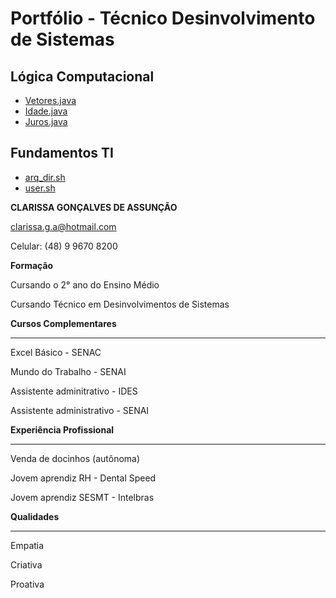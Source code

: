 

# Portfólio - Técnico Desinvolvimento de Sistemas 

## Lógica Computacional
* [Vetores.java](LogiaComputacional/vetores.java.sh)
* [Idade.java](LogiaComputacional/idade.java)
* [Juros.java](LogiaComputacional/juros.java) 

## Fundamentos TI
* [arq_dir.sh](Fundamentos_TI/arq_dir.sh)
* [user.sh](Fundamentos_TI/lista_users.sh.txt)

<b>CLARISSA GONÇALVES DE ASSUNÇÃO</b>

clarissa.g.a@hotmail.com 
  
  
Celular: (48) 9 9670 8200


<b>Formação</b>


Cursando o 2° ano do Ensino Médio


Cursando Técnico em Desinvolvimentos de Sistemas 


<b>Cursos Complementares</b>

_____________________________________________________________________________________________________________________________

Excel Básico - SENAC

Mundo do Trabalho - SENAI

Assistente adminitrativo - IDES

Assistente administrativo - SENAI


<b>Experiência Profissional</b>

_____________________________________________________________________________________________________________________________


Venda de docinhos (autônoma)

Jovem aprendiz RH - Dental Speed

Jovem aprendiz SESMT - Intelbras 


<b>Qualidades</b>

_____________________________________________________________________________________________________________________________



Empatia 


Criativa



 
Proativa 
